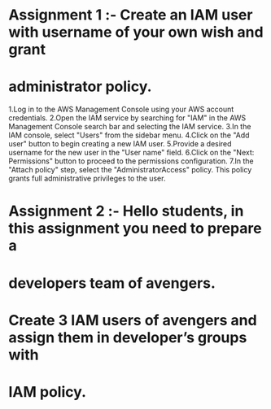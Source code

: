 # Assignment 1 :- Create an IAM user with username of your own wish and grant
# administrator policy.

1.Log in to the AWS Management Console using your AWS account credentials.
2.Open the IAM service by searching for "IAM" in the AWS Management Console search bar and selecting the IAM service.
3.In the IAM console, select "Users" from the sidebar menu.
4.Click on the "Add user" button to begin creating a new IAM user.
5.Provide a desired username for the new user in the "User name" field.
6.Click on the "Next: Permissions" button to proceed to the permissions configuration.
7.In the "Attach policy" step, select the "AdministratorAccess" policy. This policy grants full administrative privileges to the user.

# Assignment 2 :- Hello students, in this assignment you need to prepare a
# developers team of avengers.
# Create 3 IAM users of avengers and assign them in developer’s groups with
# IAM policy.
